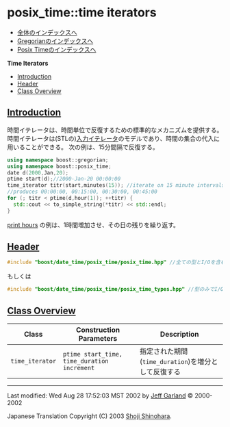 # posix_time::time iterators

- [全体のインデックスへ](../date_time.md)
- [Gregorianのインデックスへ](gregorian.md)
- [Posix Timeのインデックスへ](posix_time.md)

**Time Iterators**

- [Introduction](#introduction)
- [Header](#header)
- [Class Overview](#class-overview)


## <a name="introduction" href="#introduction">Introduction</a>
時間イテレータは、時間単位で反復するための標準的なメカニズムを提供する。 時間イテレータは(STLの)[入力イテレータ](http://www.sgi.com/tech/stl/InputIterator.html)のモデルであり、時間の集合の代入に用いることができる。 次の例は、15分間隔で反復する。

```cpp
using namespace boost::gregorian;
using namespace boost::posix_time;
date d(2000,Jan,20);
ptime start(d);//2000-Jan-20 00:00:00
time_iterator titr(start,minutes(15)); //iterate on 15 minute intervals
//produces 00:00:00, 00:15:00, 00:30:00, 00:45:00
for (; titr < ptime(d,hour(1)); ++titr) {
  std::cout << to_simple_string(*titr) << std::endl;
}
```

[print hours](print_hours.cpp.md) の例は、1時間増加させ、その日の残りを繰り返す。


## <a name="header" href="#header">Header</a>
```cpp
#include "boost/date_time/posix_time/posix_time.hpp" //全ての型とI/Oを含む
```

もしくは

```cpp
#include "boost/date_time/posix_time/posix_time_types.hpp" //型のみでI/Oは含まない
```


## <a name="class-overview" href="#class-overview">Class Overview</a>

| Class | Construction Parameters | Description |
|-------|-------------------------|-------------|
| `time_iterator` | `ptime start_time, time_duration increment` | 指定された期間(`time_duration`)を増分として反復する |


***
Last modified: Wed Aug 28 17:52:03 MST 2002 by [Jeff Garland](mailto:jeff@crystalclearsoftware.com) © 2000-2002 

Japanese Translation Copyright (C) 2003 [Shoji Shinohara](mailto:sshino@cppll.jp).


